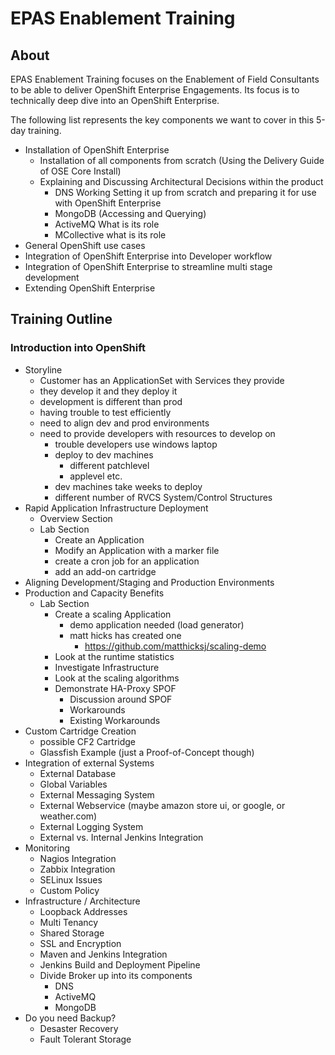 # EPAS Enablement Training

## About
EPAS Enablement Training focuses on the Enablement of Field Consultants to be able to deliver OpenShift Enterprise Engagements. Its focus is to technically deep dive into an OpenShift Enterprise.

The following list represents the key components we want to cover in this 5-day training.

- Installation of OpenShift Enterprise
  - Installation of all components from scratch (Using the Delivery Guide of OSE Core Install)
  - Explaining and Discussing Architectural Decisions within the product
    - DNS Working Setting it up from scratch and preparing it for use with OpenShift Enterprise
    - MongoDB (Accessing and Querying)
    - ActiveMQ What is its role
    - MCollective what is its role
- General OpenShift use cases
- Integration of OpenShift Enterprise into Developer workflow
- Integration of OpenShift Enterprise to streamline multi stage development
- Extending OpenShift Enterprise

## Training Outline

### Introduction into OpenShift

* Storyline
  * Customer has an ApplicationSet with Services they provide
  * they develop it and they deploy it
  * development is different than prod
  * having trouble to test efficiently
  * need to align dev and prod environments
  * need to provide developers with resources to develop on
     * trouble developers use windows laptop
     * deploy to dev machines
        * different patchlevel
        * applevel etc.
     * dev machines take weeks to deploy
     * different number of RVCS System/Control Structures
* Rapid Application Infrastructure Deployment 
  * Overview Section
  * Lab Section
     * Create an Application
     * Modify an Application with a marker file
     * create a cron job for an application
     * add an add-on cartridge
* Aligning Development/Staging and Production Environments
* Production and Capacity Benefits
  * Lab Section
     * Create a scaling Application 
        * demo application needed (load generator)
        * matt hicks has created one
          * https://github.com/matthicksj/scaling-demo
     * Look at the runtime statistics
     * Investigate Infrastructure
     * Look at the scaling algorithms
     * Demonstrate HA-Proxy SPOF
        * Discussion around SPOF
        * Workarounds
        * Existing Workarounds
* Custom Cartridge Creation
  * possible CF2 Cartridge
  * Glassfish Example (just a Proof-of-Concept though)
* Integration of external Systems
  * External Database
  * Global Variables
  * External Messaging System
  * External Webservice (maybe amazon store ui, or google, or weather.com)
  * External Logging System
  * External vs. Internal Jenkins Integration
* Monitoring
  * Nagios Integration
  * Zabbix Integration
  * SELinux Issues
  * Custom Policy
* Infrastructure / Architecture
  * Loopback Addresses
  * Multi Tenancy
  * Shared Storage
  * SSL and Encryption
  * Maven and Jenkins Integration
  * Jenkins Build and Deployment Pipeline
  * Divide Broker up into its components
     * DNS
     * ActiveMQ
     * MongoDB
* Do you need Backup?
  * Desaster Recovery
  * Fault Tolerant Storage
